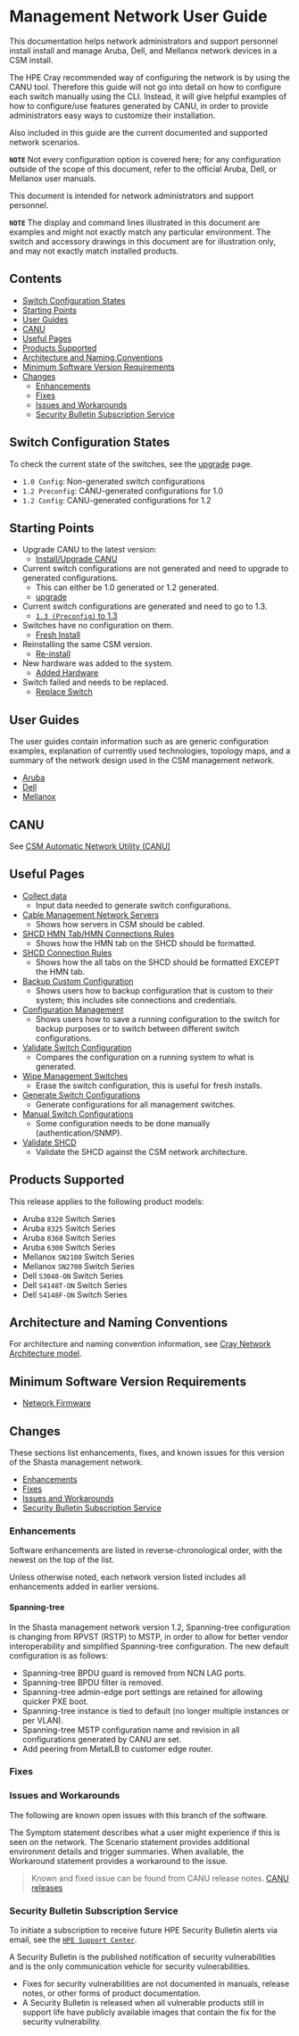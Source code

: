 # Management Network User Guide

This documentation helps network administrators and support personnel install install and manage Aruba, Dell, and Mellanox network devices in a CSM install.

The HPE Cray recommended way of configuring the network is by using the CANU tool. Therefore this guide will not go into detail on how to configure each
switch manually using the CLI. Instead, it will give helpful examples of how to configure/use features generated by CANU, in order to provide administrators
easy ways to customize their installation.

Also included in this guide are the current documented and supported network scenarios.

**`NOTE`** Not every configuration option is covered here; for any configuration outside of the scope of this document, refer to the official
Aruba, Dell, or Mellanox user manuals.

This document is intended for network administrators and support personnel.

**`NOTE`** The display and command lines illustrated in this document are examples and might not exactly match any particular environment. The switch and
accessory drawings in this document are for illustration only, and may not exactly match installed products.

## Contents

* [Switch Configuration States](#switch-config-states)
* [Starting Points](#starting)
* [User Guides](#userguides)
* [CANU](#canu)
* [Useful Pages](#useful)
* [Products Supported](#products)
* [Architecture and Naming Conventions](#architecture)
* [Minimum Software Version Requirements](#minimums)
* [Changes](#ch-ch-ch-changes)
  * [Enhancements](#enhancements)
  * [Fixes](#fixes)
  * [Issues and Workarounds](#issues)
  * [Security Bulletin Subscription Service](#bulletin)

## Switch Configuration States

To check the current state of the switches, see the [upgrade](upgrade.md) page.

* `1.0 Config`: Non-generated switch configurations
* `1.2 Preconfig`: CANU-generated configurations for 1.0
* `1.2 Config`: CANU-generated configurations for 1.2

## Starting Points

* Upgrade CANU to the latest version:  
  * [Install/Upgrade CANU](canu_install_update.md)
* Current switch configurations are not generated and need to upgrade to generated configurations.
  * This can either be 1.0 generated or 1.2 generated.
  * [upgrade](upgrade.md)
* Current switch configurations are generated and need to go to 1.3.
  * [`1.3 (Preconfig)` to 1.3](1.2_to_1.3_upgrade.md)
* Switches have no configuration on them.
  * [Fresh Install](fresh_install.md)
* Reinstalling the same CSM version.
  * [Re-install](reinstall.md)
* New hardware was added to the system.
  * [Added Hardware](added_hardware.md)
* Switch failed and needs to be replaced.
  * [Replace Switch](replace_switch.md)

## User Guides

The user guides contain information such as are generic configuration examples, explanation of currently used technologies, topology maps, and a
summary of the network design used in the CSM management network.

* [Aruba](aruba/README.md)
* [Dell](dell/README.md)
* [Mellanox](mellanox/README.md)

## CANU

See [CSM Automatic Network Utility (CANU)](canu/README.md)

## Useful Pages

* [Collect data](collect_data.md)
  * Input data needed to generate switch configurations.
* [Cable Management Network Servers](cable_management_network_servers.md)
  * Shows how servers in CSM should be cabled.
* [SHCD HMN Tab/HMN Connections Rules](../../../install/shcd_hmn_connections_rules.md)
  * Shows how the HMN tab on the SHCD should be formatted.
* [SHCD Connection Rules](../../../install/shcd_hmn_connections_rules.md)
  * Shows how the all tabs on the SHCD should be formatted EXCEPT the HMN tab.
* [Backup Custom Configuration](backup_custom_configurations.md)
  * Shows users how to backup configuration that is custom to their system; this includes site connections and credentials.
* [Configuration Management](config_management.md)
  * Shows users how to save a running configuration to the switch for backup purposes or to switch between different switch configurations.
* [Validate Switch Configuration](validate_switch_configs.md)
  * Compares the configuration on a running system to what is generated.
* [Wipe Management Switches](wipe_mgmt_switches.md)
  * Erase the switch configuration, this is useful for fresh installs.
* [Generate Switch Configurations](generate_switch_configs.md)
  * Generate configurations for all management switches.
* [Manual Switch Configurations](manual_switch_config.md)
  * Some configuration needs to be done manually (authentication/SNMP).
* [Validate SHCD](validate_shcd.md)
  * Validate the SHCD against the CSM network architecture.

## Products Supported

This release applies to the following product models:

* Aruba `8320` Switch Series
* Aruba `8325` Switch Series
* Aruba `8360` Switch Series
* Aruba `6300` Switch Series
* Mellanox `SN2100` Switch Series
* Mellanox `SN2700` Switch Series
* Dell `S3048-ON` Switch Series
* Dell `S4148T-ON` Switch Series
* Dell `S4148F-ON` Switch Series

## Architecture and Naming Conventions

For architecture and naming convention information, see
[Cray Network Architecture model](https://github.com/Cray-HPE/canu/blob/main/network_modeling/models/cray-network-architecture.yaml).

## Minimum Software Version Requirements

* [Network Firmware](firmware/update_management_network_firmware.md)

## Changes

These sections list enhancements, fixes, and known issues for this version of the Shasta management network.

* [Enhancements](#enhancements)
* [Fixes](#fixes)
* [Issues and Workarounds](#issues)
* [Security Bulletin Subscription Service](#bulletin)

### Enhancements

Software enhancements are listed in reverse-chronological order, with the newest on the top of the list.

Unless otherwise noted, each network version listed includes all enhancements added in earlier versions.

#### Spanning-tree

In the Shasta management network version 1.2, Spanning-tree configuration is changing from RPVST (RSTP) to
MSTP, in order to allow for better vendor interoperability and simplified Spanning-tree configuration. The
new default configuration is as follows:

* Spanning-tree BPDU guard is removed from NCN LAG ports.
* Spanning-tree BPDU filter is removed.
* Spanning-tree admin-edge port settings are retained for allowing quicker PXE boot.
* Spanning-tree instance is tied to default (no longer multiple instances or per VLAN).
* Spanning-tree MSTP configuration name and revision in all configurations generated by CANU are set.
* Add peering from MetalLB to customer edge router.

### Fixes

### Issues and Workarounds

The following are known open issues with this branch of the software.

The Symptom statement describes what a user might experience if this is seen on the network. The Scenario statement provides additional environment details and trigger summaries. When available, the Workaround statement provides a workaround to the issue.

> Known and fixed issue can be found from CANU release notes.
[CANU releases](https://github.com/Cray-HPE/canu/releases)

### Security Bulletin Subscription Service

To initiate a subscription to receive future HPE Security Bulletin alerts via email,
see the [`HPE Support Center`](https://support.hpe.com/connect/s/?language=en_US).

A Security Bulletin is the published notification of security vulnerabilities and is the only communication
vehicle for security vulnerabilities.

* Fixes for security vulnerabilities are not documented in manuals, release notes, or other forms of product
documentation.
* A Security Bulletin is released when all vulnerable products still in support life have publicly available
images that contain the fix for the security vulnerability.

